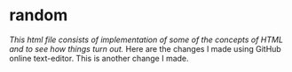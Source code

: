 # random
<em>This html file consists of implementation of some of the concepts of HTML and to see how things turn out.</em>
Here are the changes I made using GitHub online text-editor.
This is another change I made.
